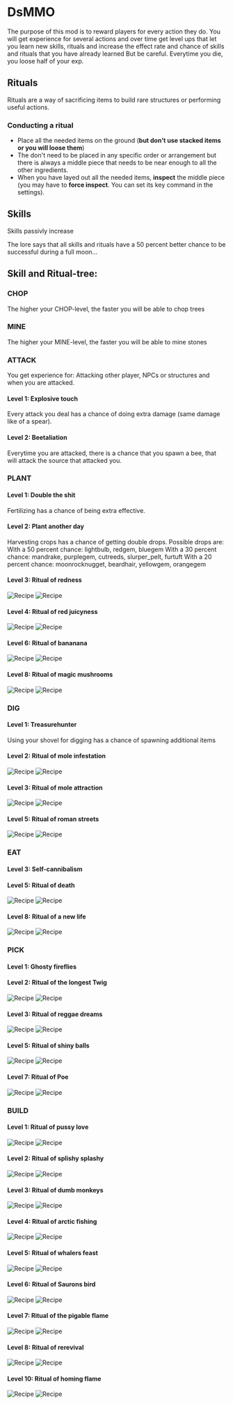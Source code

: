 # DsMMO

The purpose of this mod is to reward players for every action they do. You will get experience for several actions and over time get level ups that let you learn new skills, rituals and increase the effect rate and chance of skills and rituals that you have already learned
But be careful. Everytime you die, you loose half of your exp.

## Rituals
Rituals are a way of sacrificing items to build rare structures or performing useful actions.

### Conducting a ritual
* Place all the needed items on the ground (**but don't use stacked items or you will loose them**)
* The don't need to be placed in any specific order or arrangement but there is always a middle piece that needs to be near enough to all the other ingredients.
* When you have layed out all the needed items, **inspect** the middle piece (you may have to **force inspect**. You can set its key command in the settings).


## Skills
Skills passivly increase





The lore says that all skills and rituals have a 50 percent better chance to be successful during a full moon...


## Skill and Ritual-tree:

### CHOP
The higher your CHOP-level, the faster you will be able to chop trees

### MINE
The higher your MINE-level, the faster you will be able to mine stones

### ATTACK
You get experience for: Attacking other player, NPCs or structures and when you are attacked.

#### Level 1: Explosive touch
Every attack you deal has a chance of doing extra damage (same damage like of a spear).

#### Level 2: Beetaliation
Everytime you are attacked, there is a chance that you spawn a bee, that will attack the source that attacked you.
 
### PLANT

#### Level 1: Double the shit
Fertilizing has a chance of being extra effective.

#### Level 2: Plant another day
Harvesting crops has a chance of getting double drops. Possible drops are:
With a 50 percent chance: lightbulb, redgem, bluegem
With a 30 percent chance: mandrake, purplegem, cutreeds, slurper_pelt, furtuft
With a 20 percent chance: moonrocknugget, beardhair, yellowgem, orangegem

#### Level 3: Ritual of redness
![Recipe](./recipes/berries.png)
![Recipe](./recipes/berries_outcome_outcome.png)

#### Level 4: Ritual of red juicyness
![Recipe](./recipes/berries_juicy.png)
![Recipe](./recipes/berries_juicy_outcome.png)

#### Level 6: Ritual of bananana
![Recipe](./recipes/cave_banana.png)
![Recipe](./recipes/cave_banana_outcome.png)

#### Level 8: Ritual of magic mushrooms
![Recipe](./recipes/living_log.png)
![Recipe](./recipes/living_log_outcome.png)


### DIG

#### Level 1: Treasurehunter
Using your shovel for digging has a chance of spawning additional items

#### Level 2: Ritual of mole infestation
![Recipe](./recipes/molehill.png)
![Recipe](./recipes/molehill_outcome.png)

#### Level 3: Ritual of mole attraction
![Recipe](./recipes/shovel.png)
![Recipe](./recipes/shovel_outcome.png)

#### Level 5: Ritual of roman streets
![Recipe](./recipes/pitchfork.png)
![Recipe](./recipes/pitchfork_outcome.png)


### EAT

#### Level 3: Self-cannibalism

#### Level 5: Ritual of death
![Recipe](./recipes/amulet.png)
![Recipe](./recipes/amulet_outcome.png)

#### Level 8: Ritual of a new life
![Recipe](./recipes/deerclops_eyeball.png)
![Recipe](./recipes/deerclops_eyeball_outcome.png)


### PICK

#### Level 1: Ghosty fireflies

#### Level 2: Ritual of the longest Twig
![Recipe](./recipes/twigs.png)
![Recipe](./recipes/twigs_outcome.png)

#### Level 3: Ritual of reggae dreams
![Recipe](./recipes/cutgrass.png)
![Recipe](./recipes/cutgrass_outcome.png)

#### Level 5: Ritual of shiny balls
![Recipe](./recipes/lightbulb.png)
![Recipe](./recipes/lightbulb_outcome.png)

#### Level 7: Ritual of Poe
![Recipe](./recipes/cutreeds.png)
![Recipe](./recipes/cutreeds_outcome.png)


### BUILD

#### Level 1: Ritual of pussy love
![Recipe](./recipes/coontail.png)
![Recipe](./recipes/coontail_outcome.png)

#### Level 2: Ritual of splishy splashy
![Recipe](./recipes/fish.png)
![Recipe](./recipes/fish_outcome.png)

#### Level 3: Ritual of dumb monkeys
![Recipe](./recipes/cave_banana_cooked.png)
![Recipe](./recipes/cave_banana_cooked_outcome.png)

#### Level 4: Ritual of arctic fishing
![Recipe](./recipes/walrus_camp.png)
![Recipe](./recipes/walrus_camp_outcome.png)

#### Level 5: Ritual of whalers feast
![Recipe](./recipes/walrus_tusk.png)
![Recipe](./recipes/walrus_tusk_outcome.png)

#### Level 6: Ritual of Saurons bird
![Recipe](./recipes/tallbirdegg.png)
![Recipe](./recipes/tallbirdegg_outcome.png)

#### Level 7: Ritual of the pigable flame
![Recipe](./recipes/firepit.png)
![Recipe](./recipes/firepit_outcome.png)

#### Level 8: Ritual of rerevival
![Recipe](./recipes/skeleton_player.png)
![Recipe](./recipes/skeleton_player_outcome.png)

#### Level 10: Ritual of homing flame
![Recipe](./recipes/campfire.png)
![Recipe](./recipes/campfire_outcome.png)